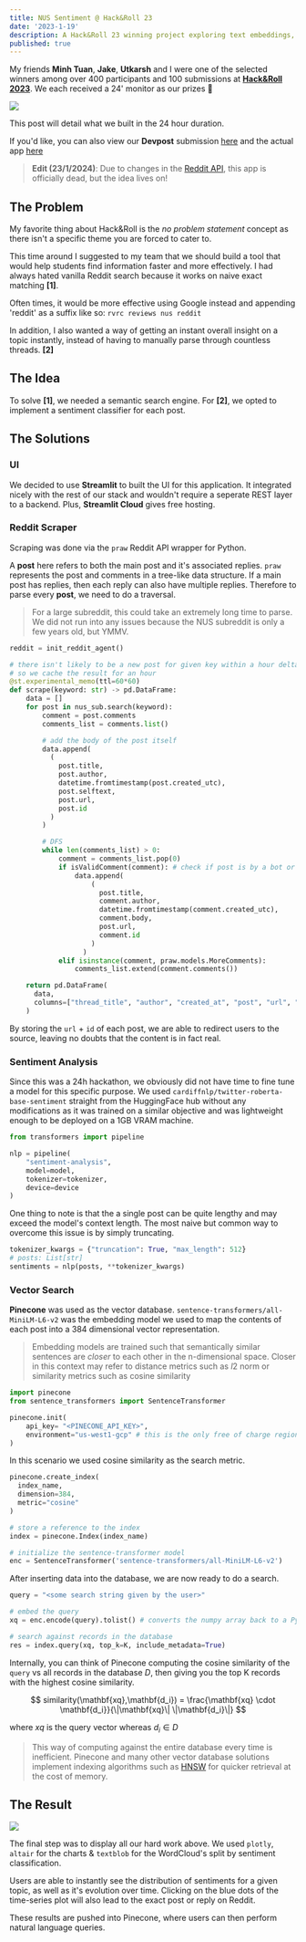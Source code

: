 ```yaml
---
title: NUS Sentiment @ Hack&Roll 23
date: '2023-1-19'
description: A Hack&Roll 23 winning project exploring text embeddings, vector search, sentiment analysis & scraping subreddits.
published: true
---
```


My friends **Minh Tuan**, **Jake**, **Utkarsh** and I were one of the selected winners among over 400 participants and 100 submissions at [**Hack&Roll 2023**](https://hacknroll2023.devpost.com/). We each received a 24' monitor as our prizes 🥳

![](../../hacknroll.jpg)

This post will detail what we built in the 24 hour duration.

If you'd like, you can also view our **Devpost** submission [here](https://devpost.com/software/nus-sentiment) and the actual app [here](https://nus-sentiment.streamlit.app)

> **Edit (23/1/2024)**: Due to changes in the [Reddit API](https://en.wikipedia.org/wiki/2023_Reddit_API_controversy), this app is officially dead, but the idea lives on!

## The Problem

My favorite thing about Hack&Roll is the _no problem statement_ concept as there isn't a specific theme you are forced to cater to.

This time around I suggested to my team that we should build a tool that would help students find information faster and more effectively. I had always hated vanilla Reddit search because it works on naive exact matching **[1]**.

Often times, it would be more effective using Google instead and appending 'reddit' as a suffix like so: `rvrc reviews nus reddit`

In addition, I also wanted a way of getting an instant overall insight on a topic instantly, instead of having to manually parse through countless threads. **[2]**

## The Idea

To solve **[1]**, we needed a semantic search engine. For **[2]**, we opted to implement a sentiment classifier for each post.

## The Solutions

### UI

We decided to use **Streamlit** to built the UI for this application. It integrated nicely with the rest of our stack and wouldn't require a seperate REST layer to a backend. Plus, **Streamlit Cloud** gives free hosting.

### Reddit Scraper

Scraping was done via the `praw` Reddit API wrapper for Python.

A **post** here refers to both the main post and it's associated replies. `praw` represents the post and comments in a tree-like data structure. If a main post has replies, then each reply can also have multiple replies. Therefore to parse every **post**, we need to do a traversal.

> For a large subreddit, this could take an extremely long time to parse. We did not run into any issues because the NUS subreddit is only a few years old, but YMMV.

```python
reddit = init_reddit_agent()

# there isn't likely to be a new post for given key within a hour delta
# so we cache the result for an hour
@st.experimental_memo(ttl=60*60)
def scrape(keyword: str) -> pd.DataFrame:
    data = []
    for post in nus_sub.search(keyword):
        comment = post.comments
        comments_list = comments.list()

        # add the body of the post itself
        data.append(
          (
            post.title,
            post.author,
            datetime.fromtimestamp(post.created_utc),
            post.selftext,
            post.url,
            post.id
          )
        )

        # DFS
        while len(comments_list) > 0:
            comment = comments_list.pop(0)
            if isValidComment(comment): # check if post is by a bot or [deleted]
                data.append(
                    (
                      post.title,
                      comment.author,
                      datetime.fromtimestamp(comment.created_utc),
                      comment.body,
                      post.url,
                      comment.id
                    )
                  )
            elif isinstance(comment, praw.models.MoreComments):
                comments_list.extend(comment.comments())

    return pd.DataFrame(
      data,
      columns=["thread_title", "author", "created_at", "post", "url", "id"]
    )
```

By storing the `url` + `id` of each post, we are able to redirect users to the source, leaving no doubts that the content is in fact real.

### Sentiment Analysis

Since this was a 24h hackathon, we obviously did not have time to fine tune a model for this specific purpose. We used `cardiffnlp/twitter-roberta-base-sentiment` straight from the HuggingFace hub without any modifications as it was trained on a similar objective and was lightweight enough to be deployed on a 1GB VRAM machine.

```python
from transformers import pipeline

nlp = pipeline(
    "sentiment-analysis",
    model=model,
    tokenizer=tokenizer,
    device=device
)
```

One thing to note is that the a single post can be quite lengthy and may exceed the model's context length. The most naive but common way to overcome this issue is by simply truncating.

```python
tokenizer_kwargs = {"truncation": True, "max_length": 512}
# posts: List[str]
sentiments = nlp(posts, **tokenizer_kwargs)
```

### Vector Search

**Pinecone** was used as the vector database. `sentence-transformers/all-MiniLM-L6-v2` was the embedding model we used to map the contents of each post into a 384 dimensional vector representation.

> Embedding models are trained such that semantically similar sentences are _closer_ to each other in the n-dimensional space. Closer in this context may refer to distance metrics such as $l2$ norm or similarity metrics such as cosine similarity

```python
import pinecone
from sentence_transformers import SentenceTransformer

pinecone.init(
    api_key= "<PINECONE_API_KEY>",
    environment="us-west1-gcp" # this is the only free of charge region
)
```

In this scenario we used cosine similarity as the search metric.

```python
pinecone.create_index(
  index_name,
  dimension=384,
  metric="cosine"
)

# store a reference to the index
index = pinecone.Index(index_name)

# initialize the sentence-transformer model
enc = SentenceTransformer('sentence-transformers/all-MiniLM-L6-v2')
```

After inserting data into the database, we are now ready to do a search.

```python
query = "<some search string given by the user>"

# embed the query
xq = enc.encode(query).tolist() # converts the numpy array back to a Python list

# search against records in the database
res = index.query(xq, top_k=K, include_metadata=True)
```

Internally, you can think of Pinecone computing the cosine similarity of the `query` vs all records in the database $D$, then giving you the top K records with the highest cosine similarity.

$$
similarity(\mathbf{xq},\mathbf{d_i}) = \frac{\mathbf{xq} \cdot \mathbf{d_i}}{\|\mathbf{xq}\| \|\mathbf{d_i}\|}
$$

where $xq$ is the query vector whereas $d_i \in D$

> This way of computing against the entire database every time is inefficient. Pinecone and many other vector database solutions implement indexing algorithms such as [HNSW](https://www.pinecone.io/learn/series/faiss/hnsw/) for quicker retrieval at the cost of memory.

## The Result

![](../../nus-sentiment.png)

The final step was to display all our hard work above. We used `plotly`, `altair` for the charts & `textblob` for the WordCloud's split by sentiment classification.

Users are able to instantly see the distribution of sentiments for a given topic, as well as it's evolution over time. Clicking on the blue dots of the time-series plot will also lead to the exact post or reply on Reddit.

These results are pushed into Pinecone, where users can then perform natural language queries.
